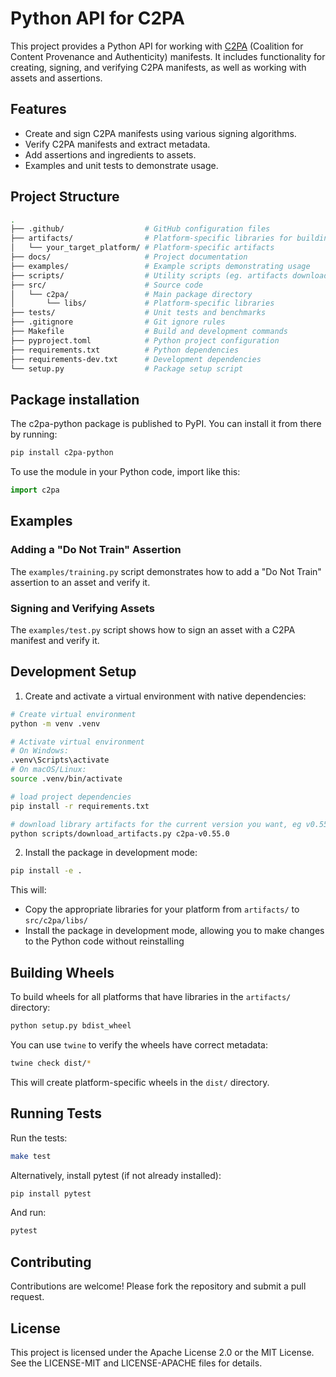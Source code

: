 # Python API for C2PA

This project provides a Python API for working with [C2PA](https://c2pa.org/) (Coalition for Content Provenance and Authenticity) manifests. It includes functionality for creating, signing, and verifying C2PA manifests, as well as working with assets and assertions.

## Features

- Create and sign C2PA manifests using various signing algorithms.
- Verify C2PA manifests and extract metadata.
- Add assertions and ingredients to assets.
- Examples and unit tests to demonstrate usage.

## Project Structure

```bash
.
├── .github/                  # GitHub configuration files
├── artifacts/                # Platform-specific libraries for building (per subfolder)
│   └── your_target_platform/ # Platform-specific artifacts
├── docs/                     # Project documentation
├── examples/                 # Example scripts demonstrating usage
├── scripts/                  # Utility scripts (eg. artifacts download)
├── src/                      # Source code
│   └── c2pa/                 # Main package directory
│       └── libs/             # Platform-specific libraries
├── tests/                    # Unit tests and benchmarks
├── .gitignore                # Git ignore rules
├── Makefile                  # Build and development commands
├── pyproject.toml            # Python project configuration
├── requirements.txt          # Python dependencies
├── requirements-dev.txt      # Development dependencies
└── setup.py                  # Package setup script
```

## Package installation

The c2pa-python package is published to PyPI. You can install it from there by running:

```bash
pip install c2pa-python
```

To use the module in your Python code, import like this:

```python
import c2pa
```

## Examples

### Adding a "Do Not Train" Assertion

The `examples/training.py` script demonstrates how to add a "Do Not Train" assertion to an asset and verify it.

### Signing and Verifying Assets

The `examples/test.py` script shows how to sign an asset with a C2PA manifest and verify it.

## Development Setup

1. Create and activate a virtual environment with native dependencies:

```bash
# Create virtual environment
python -m venv .venv

# Activate virtual environment
# On Windows:
.venv\Scripts\activate
# On macOS/Linux:
source .venv/bin/activate

# load project dependencies
pip install -r requirements.txt

# download library artifacts for the current version you want, eg v0.55.0
python scripts/download_artifacts.py c2pa-v0.55.0
```

2. Install the package in development mode:

```bash
pip install -e .
```

This will:

- Copy the appropriate libraries for your platform from `artifacts/` to `src/c2pa/libs/`
- Install the package in development mode, allowing you to make changes to the Python code without reinstalling

## Building Wheels

To build wheels for all platforms that have libraries in the `artifacts/` directory:

```bash
python setup.py bdist_wheel
```

You can use `twine` to verify the wheels have correct metadata:

```bash
twine check dist/*
```

This will create platform-specific wheels in the `dist/` directory.

## Running Tests

Run the tests:

```bash
make test
```

Alternatively, install pytest (if not already installed):

```bash
pip install pytest
```

And run:

```bash
pytest
```

## Contributing

Contributions are welcome! Please fork the repository and submit a pull request.

## License

This project is licensed under the Apache License 2.0 or the MIT License. See the LICENSE-MIT and LICENSE-APACHE files for details.
